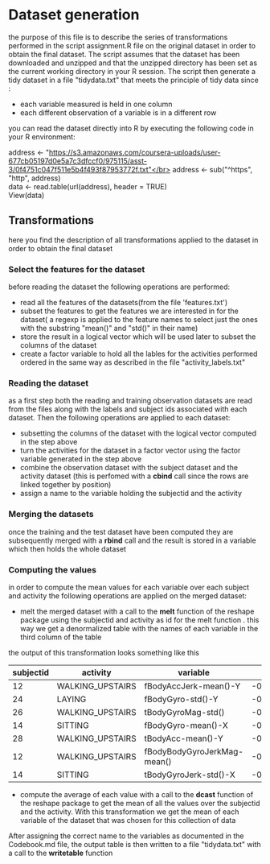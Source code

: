 # Dataset generation

the purpose of this file is to describe the series of transformations performed in the script assignment.R file on the original dataset in order to obtain the final dataset. The script assumes that the dataset has been downloaded and unzipped and that the unzipped directory has been set as the current working directory in your R session. The script then generate a tidy dataset in a file "tidydata.txt" that meets the principle of tidy data since :
 - each variable measured is held in one column
 - each different observation of a variable is in a different row

you can read the dataset directly into R by executing the following code in your R environment:

address <- "https://s3.amazonaws.com/coursera-uploads/user-677cb05197d0e5a7c3dfccf0/975115/asst-3/0f4751c047f511e5b4f493f87953772f.txt"</br>
address <- sub("^https", "http", address)</br>
data <- read.table(url(address), header = TRUE)</br>
View(data)
 
 ## Transformations 
 
 here you find the description of all transformations applied to the dataset in order to obtain the final dataset
 
 ### Select the features for the dataset
 before reading the dataset the following operations are performed:
 - read all the features of the datasets(from the file 'features.txt')
 - subset the features to get the features we are interested in for the dataset( a regexp is applied to the feature names to select just the ones with the substring "mean()" and "std()" in their name)
 - store the result in a logical vector which will be used later to subset the columns of the dataset
 - create a factor variable to hold all the lables for the activities performed ordered in the same way as described in the file "activity_labels.txt"
 
 
 ### Reading the dataset
 as a first step both the reading and training observation datasets  are read from the files along with the labels and subject ids associated with each dataset. Then the following operations are applied to each dataset:
 
 - subsetting the columns of the dataset with the logical vector computed in the step above
 - turn the activities for the dataset in a factor vector using the factor variable generated in the step above 
 - combine the observation dataset with the subject dataset and the activity dataset (this is perfomed with a **cbind** call since the rows are linked together by position)
 - assign a name to the variable holding the subjectid and the activity
 
 ### Merging the datasets
 
 once the training and the test dataset have been computed they are subsequently merged with a **rbind** call and the result is stored in a variable which then holds the whole dataset 
 
 ### Computing the values 
 
 in order to compute the mean values for each variable over each subject and activity the following operations are applied on the merged dataset:
 
 - melt the merged dataset with a call to the **melt** function  of the reshape package using the subjectid and activity as id for the melt function . this way we get a denormalized table with the names of each variable in   the third column of the table 

the output of this transformation looks something like this

|subjectid   | activity  | variable |      value|
|------------|-------|-----------|-----------|
|       12   |WALKING_UPSTAIRS   |    fBodyAccJerk-mean()-Y| -0.11764377|
|       24   |         LAYING          | fBodyGyro-std()-Y |-0.95719323|
|      26   |WALKING_UPSTAIRS     |     tBodyGyroMag-std() |-0.55273748|
|      14   |         SITTING     |     fBodyGyro-mean()-X |-0.91738699|
|      28  |WALKING_UPSTAIRS       |    tBodyAcc-mean()-Y |-0.01546291|
|      12 |WALKING_UPSTAIRS |fBodyBodyGyroJerkMag-mean() |-0.77912834|
|      14 |        SITTING     |  tBodyGyroJerk-std()-X |-0.98888952|
      
 
   
- compute the average of each value with a call to the **dcast** function of the reshape package to get the mean of all the values  over the subjectid and the activity. With this transformation we get the mean of each variable of the dataset that was chosen for this collection of data

After assigning the correct name to the variables as documented in the Codebook.md file, the output table is then written to a file "tidydata.txt" with a call to the **writetable** function    
 
 
 
 
 
 
     

